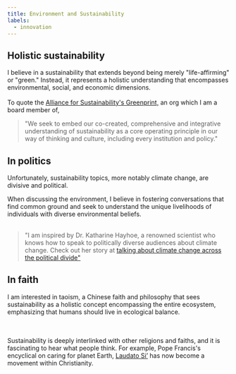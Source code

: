 ```yaml
---
title: Environment and Sustainability
labels: 
  - innovation
---
```


<h2>Holistic sustainability</h2>

  I believe in a sustainability that extends beyond being merely "life-affirming" or "green." Instead, it represents a holistic understanding that encompasses environmental, social, and economic dimensions. 
  <br><br>
  To quote the <a href="https://afors.org/">Alliance for Sustainability's Greenprint,</a> an org which I am a board member of, 

  >"We seek to embed our co-created, comprehensive and integrative understanding of sustainability as a core operating principle in our way of thinking and culture, including every institution and policy."


<h2>In politics</h2>

  Unfortunately, sustainability topics, more notably climate change, are divisive and political. 
<!-- I do not believe in the categorization of those who care about the environment versus those who do not. Instead, w -->
  When discussing the environment, I believe in fostering conversations that find common ground and seek to understand the unique livelihoods of individuals with diverse environmental beliefs.
  <br><br>

  >"I am inspired by Dr. Katharine Hayhoe, a renowned scientist who knows how to speak to politically diverse audiences about climate change. Check out her story at <a href="https://www.newyorker.com/news/on-religion/how-to-talk-about-climate-change-across-the-political-divide">talking about climate change across the political divide"</a>

<h2>In faith</h2>
<p>I am interested in taoism, a Chinese faith and philosophy that sees sustainability as a holistic concept encompassing the entire ecosystem, emphasizing that humans should live in ecological balance. 

<br><br> 
Sustainability is deeply interlinked with other religions and faiths, and it is fascinating to hear what people think. For example, Pope Francis's encyclical on caring for planet Earth, <a href="https://laudatosimovement.org/">Laudato Si’</a> has now become a movement within Christianity.</p>
